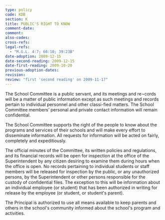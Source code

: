 ```yaml
---
type: policy
code: KDB
section: K
title: PUBLIC'S RIGHT TO KNOW
comment-date:
comment:
also-codes:
cross-refs:
legal-refs:
  - "M.G.L. 4:7; 66:10; 39:23B"
date-adoption: 2009-12-15
date-second-reading: 2009-12-15
date-first-reading: 2009-10-20
previous-adoption-dates:
revision: 
review: "first 'second reading' on 2009-11-17"
---
```


The School Committee is a public servant, and its meetings and re¬cords will be a matter of public information except as such meetings and records pertain to individual personnel and other classi-fied matters.  The School Committee members’ personal and private contact information will remain confidential.

The School Committee supports the right of the people to know about the programs and services of their schools and will make every effort to disseminate information.  All requests for information will be acted on fairly, completely and expeditiously.

The official minutes of the Committee, its written policies and regulations, and its financial records will be open for inspection at the office of the Superintendent by any citizen desiring to examine them during hours when the office is open.  No records pertaining to individual students or staff members will be released for inspection by the public, or any unauthorized persons, by the Superintendent or other persons responsible for the custody of confidential files.  The exception to this will be information about an individual employee (or student) that has been authorized in writing for release by the employee (or student, or student's parent).

The Principal is authorized to use all means available to keep parents and others in the school's community informed about the school's program and activities.
